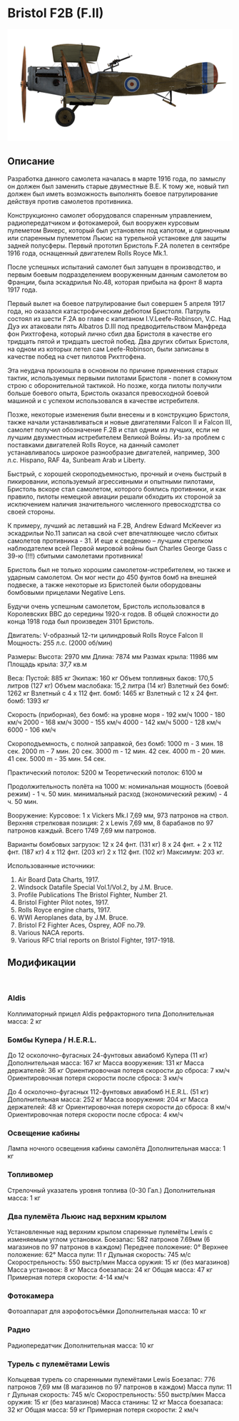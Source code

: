 ﻿# Bristol F2B (F.II)

![bristolf2bf2](../images/bristolf2bf2.png)

## Описание

Разработка данного самолета началась в марте 1916 года, по замыслу он должен был заменить старые двуместные B.E. К тому же, новый тип должен был иметь возможность выполнять боевое патрулирование действуя против самолетов противника.

Конструкционно самолет оборудовался спаренным управлением, радиопередатчиком и фотокамерой, был вооружен курсовым пулеметом Викерс, который был установлен под капотом, и одиночным или спаренным пулеметом Льюис на турельной установке для защиты задней полусферы.
Первый прототип Бристоль F.2A полетел в сентябре 1916 года, оснащенный двигателем Rolls Royce Mk.1.

После успешных испытаний самолет был запущен в производство, и первым боевым подразделением вооруженным данным самолетом во Франции, была эскадрилья No.48, которая прибыла на фронт 8 марта 1917 года.

Первый вылет на боевое патрулирование был совершен 5 апреля 1917 года, но оказался катастрофическим дебютом Бристоля. Патруль состоял из шести F.2A во главе с капитаном I.V.Leefe-Robinson, V.C. Над Дуэ их атаковали пять Albatros D.III под предводительcтвом Манфреда фон Рихтгофена, который лично сбил два Бристоля в качестве его тридцать пятой и тридцать шестой побед. Два других сбитых Бристоля, на одном из которых летел сам Leefe-Robinson, были записаны в качестве побед на счет пилотов Рихтгофена.

Эта неудача произошла в основном по причине применения старых тактик, используемых первыми пилотами Бристоля - полет в сомкнутом строю с оборонительной тактикой. Но позже, когда пилоты получили больше боевого опыта, Бристоль оказался превосходной боевой машиной и с успехом использовался в качестве истребителя.

Позже, некоторые изменения были внесены и в конструкцию Бристоля, также начали устанавливаться и новые двигателями Falcon II и Falcon III, самолет получил обозначение F.2B и стал одним из лучших, если не лучшим двухместным истребителем Великой Войны.
Из-за проблем с поставками двигателей Rolls Royce, на данный самолет устанавливалось широкое разнообразие двигателей, например, 300 л.с. Hispano, RAF 4a, Sunbeam Arab и Liberty.

Быстрый, с хорошей скороподъемностью, прочный и очень быстрый в пикировании, используемый агрессивными и опытными пилотами, Бристоль вскоре стал самолетом, которого боялись противники, и как правило, пилоты немецкой авиации решали обходить их стороной за исключением наличия значительного численного превосходтства со своей стороны.

К примеру, лучший ас летавший на F.2B, Andrew Edward McKeever из эскадрильи No.11 записал на свой счет впечатляющее число сбитых самолетов противника - 31. И еще к сведению – лучшим стрелком наблюдателем всей Первой мировой войны был Charles George Gass с 39-ю (!!!) сбитыми самолетами противника!

Бристоль был не только хорошим самолетом-истребителем, но также и ударным самолетом. Он мог нести до 450 фунтов бомб на внешней подвеске, а также некоторые из Бристолей были оборудованы бомбовыми прицелами Negative Lens.

Будучи очень успешным самолетом, Бристоль использовался в Королевских ВВС до середины 1920-х годов. В общей сложности до конца 1918 года был произведен 3101 Бристоль.


Двигатель: V-образный 12-ти цилиндровый Rolls Royce Falcon II
Мощность: 255 л.с. (2000 об/мин)

Размеры:
Высота: 2970 мм
Длина: 7874 мм
Размах крыла: 11986 мм
Площадь крыла: 37,7 кв.м

Веса:
Пустой: 885 кг
Экипаж: 160 кг
Объем топливных баков: 170,5 литров (127 кг)
Объем маслобакa: 15,2 литра (14 кг)
Взлетный без бомб: 1262 кг
Взлетный с 4 x 112 фнт. бомб: 1465 кг
Взлетный с 12 x 24 фнт. бомб: 1393 кг

Скорость (приборная), без бомб:
на уровне моря - 192 км/ч
1000 - 180 км/ч
2000 - 168 км/ч
3000 - 155 км/ч
4000 - 142 км/ч
5000 - 128 км/ч
6000 - 106 км/ч

Скороподъемность, с полной заправкой, без бомб:
1000 m -  3 мин. 18 сек.
2000 m -  7 мин. 20 сек.
3000 m - 12 мин. 42 сек.
4000 m - 20 мин. 41 сек.
5000 m - 35 мин. 54 сек.

Практический потолок: 5200 м
Теоретический потолок: 6100 м

Продолжительность полёта на 1000 м:
номинальная мощность (боевой режим) - 1 ч. 50 мин.
минимальный расход (экономический режим) - 4 ч. 50 мин.

Вооружение:
Курсовое: 1 х Vickers Mk.I 7,69 мм, 973 патронов на ствол.
Верхняя стрелковая позиция: 2 х Lewis 7,69 мм, 8 барабанов по 97 патронов каждый.
Всего 1749 7,69 мм патронов.

Варианты бомбовых загрузок:
12 x 24 фнт. (131 кг)
8 x 24 фнт. + 2 x 112 фнт. (187 кг)
4 x 112 фнт. (203 кг)
2 x 112 фнт. (102 кг)
Максимум: 203 кг.

Использованные источники:
1) Air Board Data Charts, 1917.
2) Windsock Datafile Special Vol.1/Vol.2, by J.M. Bruce.
3) Profile Publications The Bristol Fighter, Number 21.
4) Bristol Fighter Pilot notes, 1917.
5) Rolls Royce engine charts, 1917.
6) WWI Aeroplanes data, by J.M. Bruce.
7) Bristol F2 Fighter Aces, Osprey, AOF no.79.
8) Various NACA reports.
9) Various RFC trial reports on Bristol Fighter, 1917-1918.

## Модификации
﻿

### Aldis

Коллиматорный прицел Aldis рефракторного типа
Дополнительная масса: 2 кг
﻿

### Бомбы Купера / H.E.R.L.

До 12 осколочно-фугасных 24-фунтовых авиабомб Купера (11 кг)
Дополнительная масса: 167 кг
Масса вооружения: 131 кг
Масса держателей: 36 кг
Ориентировочная потеря скорости до сброса: 7 км/ч
Ориентировочная потеря скорости после сброса: 3 км/ч

До 4 осколочно-фугасных 112-фунтовых авиабомб H.E.R.L. (51 кг)
Дополнительная масса: 252 кг
Масса вооружения: 204 кг
Масса держателей: 48 кг
Ориентировочная потеря скорости до сброса: 8 км/ч
Ориентировочная потеря скорости после сброса: 4 км/ч﻿

### Освещение кабины

Лампа ночного освещения кабины самолёта
Дополнительная масса: 1 кг
﻿

### Топливомер

Стрелочный указатель уровня топлива (0-30 Гал.)
Дополнительная масса: 1 кг
﻿

### Два пулемёта Льюис над верхним крылом

Установленные над верхним крылом спаренные пулемёты Lewis с изменяемым углом установки.
Боезапас: 582 патронов 7.69мм (6 магазинов по 97 патронов в каждом)
Переднее положение: 0°
Верхнее положение: 62°
Масса пули: 11 г
Дульная скорость: 745 м/с
Скорострельность: 550 выстр/мин
Масса оружия: 15 кг (без магазинов)
Масса установок: 8 кг
Масса боезапаса: 24 кг
Общая масса: 47 кг
Примерная потеря скорости: 4-14 км/ч﻿

### Фотокамера

Фотоаппарат для аэрофотосъёмки 
Дополнительная масса: 10 кг
﻿

### Радио

Радиопередатчик
Дополнительная масса: 10 кг﻿

### Турель с пулемётами Lewis

Кольцевая турель со спаренными пулемётами Lewis
Боезапас: 776 патронов 7,69 мм (8 магазинов по 97 патронов в каждом)
Масса пули: 11 г
Дульная скорость: 745 м/с
Скорострельность: 550 выстр/мин
Масса оружия: 15 кг (без магазинов)
Масса станины: 12 кг
Масса боезапаса: 32 кг
Общая масса: 59 кг
Примерная потеря скорости: 2 км/ч